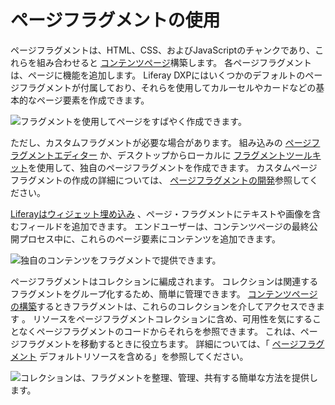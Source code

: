 # ページフラグメントの使用

ページフラグメントは、HTML、CSS、およびJavaScriptのチャンクであり、これらを組み合わせると [コンテンツページ](../../creating-pages/building-and-managing-content-pages/content-pages-overview.md)構築します。 各ページフラグメントは、ページに機能を追加します。 Liferay DXPにはいくつかのデフォルトのページフラグメントが付属しており、それらを使用してカルーセルやカードなどの基本的なページ要素を作成できます。

![フラグメントを使用してページをすばやく作成できます。](./using-page-fragments/images/01.png)

ただし、カスタムフラグメントが必要な場合があります。 組み込みの [ページフラグメントエディター](../../developer-guide/reference/fragments/page-fragment-editor-interface-reference.md) か、デスクトップからローカルに [フラグメントツールキット](../../developer-guide/developing-page-fragments/using-the-fragments-toolkit.md)を使用して、独自のページフラグメントを作成できます。 カスタムページフラグメントの作成の詳細については、 [ページフラグメントの開発](../../developer-guide/developing-page-fragments/developing-fragments-intro.md)参照してください。

[Liferayはウィジェット埋め込み](../../developer-guide/developing-page-fragments/reference/fragment-specific-tags-reference.md#including-widgets-within-a-fragment) 、ページ・フラグメントにテキストや画像を含むフィールドを追加できます。 エンドユーザーは、コンテンツページの最終公開プロセス中に、これらのページ要素にコンテンツを追加できます。

![独自のコンテンツをフラグメントで提供できます。](./using-page-fragments/images/02.png)

ページフラグメントはコレクションに編成されます。 コレクションは関連するフラグメントをグループ化するため、簡単に管理できます。 [コンテンツページの構築](../../creating-pages/building-and-managing-content-pages/building-content-pages.md)するときフラグメントは、これらのコレクションを介してアクセスできます 。 リソースをページフラグメントコレクションに含め、可用性を気にすることなくページフラグメントのコードからそれらを参照できます。 これは、ページフラグメントを移動するときに役立ちます。 詳細については、「 [ページフラグメント](../../developer-guide/developing-page-fragments/including-default-resources-with-fragments.md) デフォルトリソースを含める」を参照してください。

![コレクションは、フラグメントを整理、管理、共有する簡単な方法を提供します。](./using-page-fragments/images/03.png)
